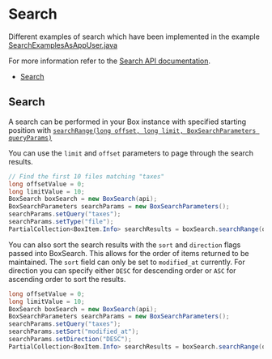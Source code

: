 Search
======

Different examples of search which have been implemented in the example [SearchExamplesAsAppUser.java](https://github.com/box/box-java-sdk/blob/master/src/example/java/com/box/sdk/example/SearchExamplesAsAppUser.java)

For more information refer to the
[Search API documentation](https://developer.box.com/v2.0/reference#searching-for-content).

<!-- START doctoc generated TOC please keep comment here to allow auto update -->
<!-- DON'T EDIT THIS SECTION, INSTEAD RE-RUN doctoc TO UPDATE -->


- [Search](#search)

<!-- END doctoc generated TOC please keep comment here to allow auto update -->

Search
------

A search can be performed in your Box instance with specified starting position with
[`searchRange(long offset, long limit, BoxSearchParameters queryParams)`][search]

You can use the `limit` and `offset` parameters to page through the search results.

<!-- sample get_search -->
```java
// Find the first 10 files matching "taxes"
long offsetValue = 0;
long limitValue = 10;
BoxSearch boxSearch = new BoxSearch(api);
BoxSearchParameters searchParams = new BoxSearchParameters();
searchParams.setQuery("taxes");
searchParams.setType("file");
PartialCollection<BoxItem.Info> searchResults = boxSearch.searchRange(offsetValue, limitValue, searchParams);
```

You can also sort the search results with the `sort` and `direction` flags passed into BoxSearch. This allows for the
order of items returned to be maintained. The `sort` field can only be set to `modified_at` currently. For direction you
can specify either `DESC` for descending order or `ASC` for ascending order to sort the results.

```java
long offsetValue = 0;
long limitValue = 10;
BoxSearch boxSearch = new BoxSearch(api);
BoxSearchParameters searchParams = new BoxSearchParameters();
searchParams.setQuery("taxes");
searchParams.setSort("modified_at");
searchParams.setDirection("DESC");
PartialCollection<BoxItem.Info> searchResults = boxSearch.searchRange(offsetValue, limitValue, searchParams);
```

[search]: http://opensource.box.com/box-java-sdk/javadoc/com/box/sdk/BoxSearch.html#searchRange-long-long-com.box.sdk.BoxSearchParameters-
